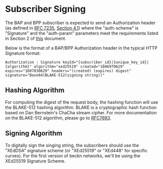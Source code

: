 Subscriber Signing
====

The BAP and BPP subscriber is expected to send an Authorization header (as defined in [RFC 7235](https://tools.ietf.org/id/draft-cavage-http-signatures-12.html#RFC7235), [Section 4.1](https://datatracker.ietf.org/doc/html/rfc7235#section-2.1)) where the "auth-scheme" is "Signature" and the "auth-param" parameters meet the requirements listed in Section 2 of [this](https://tools.ietf.org/id/draft-cavage-http-signatures-12.html) document.

Below is the format of a BAP/BPP Authorization header in the typical HTTP Signature format:

```Authorization : Signature keyId="{subscriber_id}|{unique_key_id}|{algorithm}" algorithm="xed25519" created="1606970629" expires="1607030629" headers="(created) (expires) digest" signature="Base64(BLAKE-512(signing string))"```

## Hashing Algorithm

For computing the digest of the request body, the hashing function will use the BLAKE-512 hashing algorithm. BLAKE is a cryptographic hash function based on Dan Bernstein's ChaCha stream cipher. For more documentation on the BLAKE-512 algorithm, please go to [RFC7693](https://datatracker.ietf.org/doc/html/rfc7693).

## Signing Algorithm
To digitally sign the singing string, the subscribers should use the "XEdDSA" signature scheme (or "XEd25519" or "XEd448" for specific curves). For the first version of beckn networks, we'll be using the XEd25519 Signature Scheme.